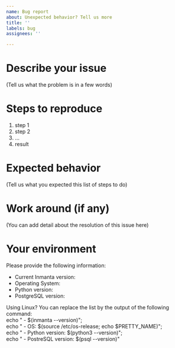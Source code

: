 ```yaml
---
name: Bug report
about: Unexpected behavior? Tell us more
title: ''
labels: bug
assignees: ''

---
```


# Describe your issue

(Tell us what the problem is in a few words)

# Steps to reproduce

1. step 1
2. step 2
3. ...
4. result

# Expected behavior

(Tell us what you expected this list of steps to do)

# Work around (if any)

(You can add detail about the resolution of this issue here)

# Your environment

Please provide the following information:
 - Current Inmanta version: 
 - Operating System: 
 - Python version:
 - PostgreSQL version:

Using Linux? You can replace the list by the output of the following command:  
echo " - $(inmanta --version)"; \
echo " - OS: $(source /etc/os-release; echo $PRETTY_NAME)"; \
echo " - Python version: $(python3 --version)"; \
echo " - PostreSQL version: $(psql --version)"